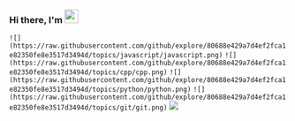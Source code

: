 ### Hi there, I'm <img src="https://media.giphy.com/media/hvRJCLFzcasrR4ia7z/giphy.gif" width="25px">

`![](https://raw.githubusercontent.com/github/explore/80688e429a7d4ef2fca1e82350fe8e3517d3494d/topics/javascript/javascript.png)` `![](https://raw.githubusercontent.com/github/explore/80688e429a7d4ef2fca1e82350fe8e3517d3494d/topics/cpp/cpp.png)` `![](https://raw.githubusercontent.com/github/explore/80688e429a7d4ef2fca1e82350fe8e3517d3494d/topics/python/python.png)` `![](https://raw.githubusercontent.com/github/explore/80688e429a7d4ef2fca1e82350fe8e3517d3494d/topics/git/git.png)` ![](https://raw.githubusercontent.com/abhisheknaiidu/abhisheknaiidu/master/code.gif)